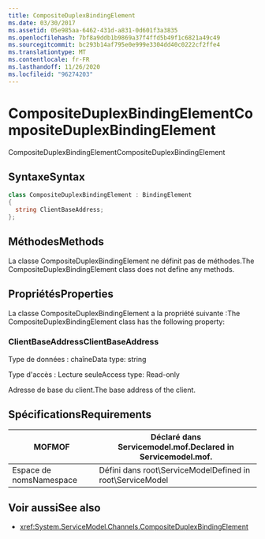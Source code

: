 ```yaml
---
title: CompositeDuplexBindingElement
ms.date: 03/30/2017
ms.assetid: 05e985aa-6462-431d-a831-0d601f3a3835
ms.openlocfilehash: 7bf8a9ddb1b9869a37f4ffd5b49f1c6821a49c49
ms.sourcegitcommit: bc293b14af795e0e999e3304dd40c0222cf2ffe4
ms.translationtype: MT
ms.contentlocale: fr-FR
ms.lasthandoff: 11/26/2020
ms.locfileid: "96274203"
---
```

# <a name="compositeduplexbindingelement"></a><span data-ttu-id="f7ed9-102">CompositeDuplexBindingElement</span><span class="sxs-lookup"><span data-stu-id="f7ed9-102">CompositeDuplexBindingElement</span></span>

<span data-ttu-id="f7ed9-103">CompositeDuplexBindingElement</span><span class="sxs-lookup"><span data-stu-id="f7ed9-103">CompositeDuplexBindingElement</span></span>  
  
## <a name="syntax"></a><span data-ttu-id="f7ed9-104">Syntaxe</span><span class="sxs-lookup"><span data-stu-id="f7ed9-104">Syntax</span></span>  
  
```csharp
class CompositeDuplexBindingElement : BindingElement  
{  
  string ClientBaseAddress;  
};  
```  
  
## <a name="methods"></a><span data-ttu-id="f7ed9-105">Méthodes</span><span class="sxs-lookup"><span data-stu-id="f7ed9-105">Methods</span></span>  

 <span data-ttu-id="f7ed9-106">La classe CompositeDuplexBindingElement ne définit pas de méthodes.</span><span class="sxs-lookup"><span data-stu-id="f7ed9-106">The CompositeDuplexBindingElement class does not define any methods.</span></span>  
  
## <a name="properties"></a><span data-ttu-id="f7ed9-107">Propriétés</span><span class="sxs-lookup"><span data-stu-id="f7ed9-107">Properties</span></span>  

 <span data-ttu-id="f7ed9-108">La classe CompositeDuplexBindingElement a la propriété suivante :</span><span class="sxs-lookup"><span data-stu-id="f7ed9-108">The CompositeDuplexBindingElement class has the following property:</span></span>  
  
### <a name="clientbaseaddress"></a><span data-ttu-id="f7ed9-109">ClientBaseAddress</span><span class="sxs-lookup"><span data-stu-id="f7ed9-109">ClientBaseAddress</span></span>  

 <span data-ttu-id="f7ed9-110">Type de données : chaîne</span><span class="sxs-lookup"><span data-stu-id="f7ed9-110">Data type: string</span></span>  
  
 <span data-ttu-id="f7ed9-111">Type d'accès : Lecture seule</span><span class="sxs-lookup"><span data-stu-id="f7ed9-111">Access type: Read-only</span></span>  
  
 <span data-ttu-id="f7ed9-112">Adresse de base du client.</span><span class="sxs-lookup"><span data-stu-id="f7ed9-112">The base address of the client.</span></span>  
  
## <a name="requirements"></a><span data-ttu-id="f7ed9-113">Spécifications</span><span class="sxs-lookup"><span data-stu-id="f7ed9-113">Requirements</span></span>  
  
|<span data-ttu-id="f7ed9-114">MOF</span><span class="sxs-lookup"><span data-stu-id="f7ed9-114">MOF</span></span>|<span data-ttu-id="f7ed9-115">Déclaré dans Servicemodel.mof.</span><span class="sxs-lookup"><span data-stu-id="f7ed9-115">Declared in Servicemodel.mof.</span></span>|  
|---------|-----------------------------------|  
|<span data-ttu-id="f7ed9-116">Espace de noms</span><span class="sxs-lookup"><span data-stu-id="f7ed9-116">Namespace</span></span>|<span data-ttu-id="f7ed9-117">Défini dans root\ServiceModel</span><span class="sxs-lookup"><span data-stu-id="f7ed9-117">Defined in root\ServiceModel</span></span>|  
  
## <a name="see-also"></a><span data-ttu-id="f7ed9-118">Voir aussi</span><span class="sxs-lookup"><span data-stu-id="f7ed9-118">See also</span></span>

- <xref:System.ServiceModel.Channels.CompositeDuplexBindingElement>
